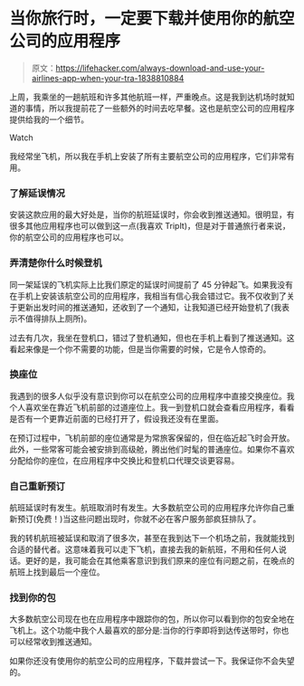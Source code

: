 # 当你旅行时，一定要下载并使用你的航空公司的应用程序

> 原文：<https://lifehacker.com/always-download-and-use-your-airlines-app-when-your-tra-1838810884>

上周，我乘坐的一趟航班和许多其他航班一样，严重晚点。这是我到达机场时就知道的事情，所以我提前花了一些额外的时间去吃早餐。这也是航空公司的应用程序提供给我的一个细节。

Watch

我经常坐飞机，所以我在手机上安装了所有主要航空公司的应用程序，它们非常有用。

### 了解延误情况

安装这款应用的最大好处是，当你的航班延误时，你会收到推送通知。很明显，有很多其他应用程序也可以做到这一点(我喜欢 TripIt)，但是对于普通旅行者来说，你的航空公司的应用程序也可以。

### 弄清楚你什么时候登机

同一架延误的飞机实际上比我们原定的延误时间提前了 45 分钟起飞。如果我没有在手机上安装该航空公司的应用程序，我相当有信心我会错过它。我不仅收到了关于更新出发时间的推送通知，还收到了一个通知，让我知道已经开始登机了(我表示不值得排队上厕所)。

过去有几次，我坐在登机口，错过了登机通知，但也在手机上看到了推送通知。这看起来像是一个你不需要的功能，但是当你需要的时候，它是令人惊奇的。

### 换座位

我遇到的很多人似乎没有意识到你可以在航空公司的应用程序中直接交换座位。我个人喜欢坐在靠近飞机前部的过道座位上。我一到登机口就会查看应用程序，看看是否有一个更靠近前面的已经打开了，假设我还没有在里面。

在预订过程中，飞机前部的座位通常是为常旅客保留的，但在临近起飞时会开放。此外，一些常客可能会被安排到高级舱，腾出他们时髦的普通座位。如果你不喜欢分配给你的座位，在应用程序中交换比和登机口代理交谈更容易。

### 自己重新预订

航班延误时有发生。航班取消时有发生。大多数航空公司的应用程序允许你自己重新预订(免费！)当这些问题出现时，你就不必在客户服务部疯狂排队了。

我的转机航班被延误和取消了很多次，甚至在我到达下一个机场之前，我就能找到合适的替代者。这意味着我可以走下飞机，直接去我的新航班，不用和任何人说话。更好的是，我可能会在其他乘客意识到我们原来的座位有问题之前，在晚点的航班上找到最后一个座位。

### 找到你的包

大多数航空公司现在也在应用程序中跟踪你的包，所以你可以看到你的包安全地在飞机上。这个功能中我个人最喜欢的部分是:当你的行李即将到达传送带时，你也可以经常收到推送通知。

如果你还没有使用你的航空公司的应用程序，下载并尝试一下。我保证你不会失望的。